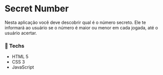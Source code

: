 # Secret Number

Nesta aplicação você deve descobrir qual é o número secreto. Ele te informará ao usuário se o número é maior ou menor em cada jogada, até o usuário acertar.

### 🚀 Techs

- HTML 5
- CSS 3
- JavaScript
